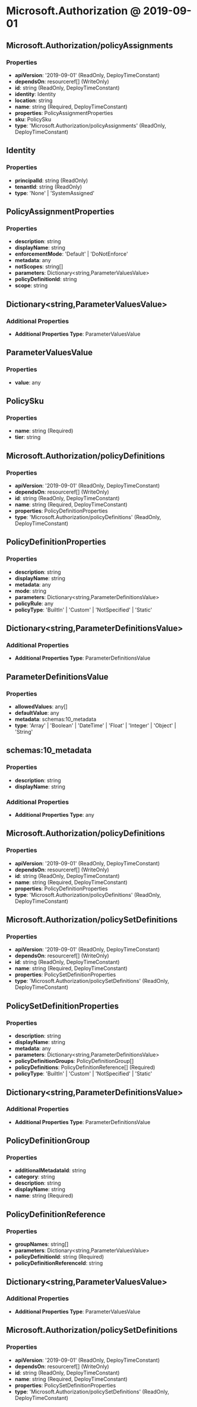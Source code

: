 # Microsoft.Authorization @ 2019-09-01

## Microsoft.Authorization/policyAssignments
### Properties
* **apiVersion**: '2019-09-01' (ReadOnly, DeployTimeConstant)
* **dependsOn**: resourceref[] (WriteOnly)
* **id**: string (ReadOnly, DeployTimeConstant)
* **identity**: Identity
* **location**: string
* **name**: string (Required, DeployTimeConstant)
* **properties**: PolicyAssignmentProperties
* **sku**: PolicySku
* **type**: 'Microsoft.Authorization/policyAssignments' (ReadOnly, DeployTimeConstant)

## Identity
### Properties
* **principalId**: string (ReadOnly)
* **tenantId**: string (ReadOnly)
* **type**: 'None' | 'SystemAssigned'

## PolicyAssignmentProperties
### Properties
* **description**: string
* **displayName**: string
* **enforcementMode**: 'Default' | 'DoNotEnforce'
* **metadata**: any
* **notScopes**: string[]
* **parameters**: Dictionary<string,ParameterValuesValue>
* **policyDefinitionId**: string
* **scope**: string

## Dictionary<string,ParameterValuesValue>
### Additional Properties
* **Additional Properties Type**: ParameterValuesValue

## ParameterValuesValue
### Properties
* **value**: any

## PolicySku
### Properties
* **name**: string (Required)
* **tier**: string

## Microsoft.Authorization/policyDefinitions
### Properties
* **apiVersion**: '2019-09-01' (ReadOnly, DeployTimeConstant)
* **dependsOn**: resourceref[] (WriteOnly)
* **id**: string (ReadOnly, DeployTimeConstant)
* **name**: string (Required, DeployTimeConstant)
* **properties**: PolicyDefinitionProperties
* **type**: 'Microsoft.Authorization/policyDefinitions' (ReadOnly, DeployTimeConstant)

## PolicyDefinitionProperties
### Properties
* **description**: string
* **displayName**: string
* **metadata**: any
* **mode**: string
* **parameters**: Dictionary<string,ParameterDefinitionsValue>
* **policyRule**: any
* **policyType**: 'BuiltIn' | 'Custom' | 'NotSpecified' | 'Static'

## Dictionary<string,ParameterDefinitionsValue>
### Additional Properties
* **Additional Properties Type**: ParameterDefinitionsValue

## ParameterDefinitionsValue
### Properties
* **allowedValues**: any[]
* **defaultValue**: any
* **metadata**: schemas:10_metadata
* **type**: 'Array' | 'Boolean' | 'DateTime' | 'Float' | 'Integer' | 'Object' | 'String'

## schemas:10_metadata
### Properties
* **description**: string
* **displayName**: string
### Additional Properties
* **Additional Properties Type**: any

## Microsoft.Authorization/policyDefinitions
### Properties
* **apiVersion**: '2019-09-01' (ReadOnly, DeployTimeConstant)
* **dependsOn**: resourceref[] (WriteOnly)
* **id**: string (ReadOnly, DeployTimeConstant)
* **name**: string (Required, DeployTimeConstant)
* **properties**: PolicyDefinitionProperties
* **type**: 'Microsoft.Authorization/policyDefinitions' (ReadOnly, DeployTimeConstant)

## Microsoft.Authorization/policySetDefinitions
### Properties
* **apiVersion**: '2019-09-01' (ReadOnly, DeployTimeConstant)
* **dependsOn**: resourceref[] (WriteOnly)
* **id**: string (ReadOnly, DeployTimeConstant)
* **name**: string (Required, DeployTimeConstant)
* **properties**: PolicySetDefinitionProperties
* **type**: 'Microsoft.Authorization/policySetDefinitions' (ReadOnly, DeployTimeConstant)

## PolicySetDefinitionProperties
### Properties
* **description**: string
* **displayName**: string
* **metadata**: any
* **parameters**: Dictionary<string,ParameterDefinitionsValue>
* **policyDefinitionGroups**: PolicyDefinitionGroup[]
* **policyDefinitions**: PolicyDefinitionReference[] (Required)
* **policyType**: 'BuiltIn' | 'Custom' | 'NotSpecified' | 'Static'

## Dictionary<string,ParameterDefinitionsValue>
### Additional Properties
* **Additional Properties Type**: ParameterDefinitionsValue

## PolicyDefinitionGroup
### Properties
* **additionalMetadataId**: string
* **category**: string
* **description**: string
* **displayName**: string
* **name**: string (Required)

## PolicyDefinitionReference
### Properties
* **groupNames**: string[]
* **parameters**: Dictionary<string,ParameterValuesValue>
* **policyDefinitionId**: string (Required)
* **policyDefinitionReferenceId**: string

## Dictionary<string,ParameterValuesValue>
### Additional Properties
* **Additional Properties Type**: ParameterValuesValue

## Microsoft.Authorization/policySetDefinitions
### Properties
* **apiVersion**: '2019-09-01' (ReadOnly, DeployTimeConstant)
* **dependsOn**: resourceref[] (WriteOnly)
* **id**: string (ReadOnly, DeployTimeConstant)
* **name**: string (Required, DeployTimeConstant)
* **properties**: PolicySetDefinitionProperties
* **type**: 'Microsoft.Authorization/policySetDefinitions' (ReadOnly, DeployTimeConstant)

